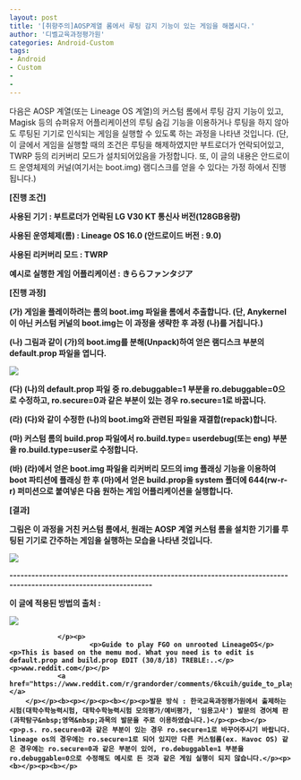 ```yaml
---
layout: post
title: '[취향주의]AOSP계열 롬에서 루팅 감지 기능이 있는 게임을 해봅시다.'
author: '디벨교육과정평가원'
categories: Android-Custom
tags:
- Android
- Custom
-
-
---
```



<script> location.href='https://cafe.naver.com/develoid/845991' ; </script>

<p>다음은 AOSP 계열(또는 Lineage OS 계열)의 커스텀 롬에서 루팅 감지 기능이 있고, Magisk 등의 슈퍼유저 어플리케이션의 루팅 숨김 기능을 이용하거나 루팅을 하지 않아도 루팅된 기기로 인식되는 게임을 실행할 수 있도록 하는 과정을 나타낸 것입니다. (단, 이 글에서 게임을 실행할 때의 조건은 루팅을 해제하였지만 부트로더가 언락되어있고, TWRP 등의 리커버리 모드가 설치되어있음을 가정합니다. 또, 이 글의 내용은 안드로이드 운영체제의 커널(여기서는 boot.img) 램디스크를 얻을 수 있다는 가정 하에서 진행됩니다.)</p><p><b></p><p>[진행 조건]</p><p><b></p><p>사용된 기기 : 부트로더가 언락된 LG V30 KT 통신사 버전(128GB용량)</p><p>사용된 운영체제(롬) : Lineage OS 16.0 (안드로이드 버전 : 9.0)</p><p>사용된 리커버리 모드 : TWRP</p><p>예시로 실행한 게임 어플리케이션 : きららファンタジア</p><p><b></p><p>[진행 과정]</p><p><b></p><p>(가) 게임을 플레이하려는 롬의 boot.img 파일을 롬에서 추출합니다. (단, Anykernel이 아닌 커스텀 커널의 boot.img는 이 과정을 생략한 후 과정 (나)를 거칩니다.)</p><p>(나) 그림과 같이&nbsp;(가)의 boot.img를 분해(Unpack)하여 얻은 램디스크 부분의 default.prop 파일을 엽니다.</p><p><img src="https://cafeptthumb-phinf.pstatic.net/MjAxOTAxMjNfNzAg/MDAxNTQ4MjA0MzExOTY1.qUkpyq_tSfR0EhrupFT6J6USftmYHMokukoGhn7hxJEg.pGi33o2q5i1kCDPsSkV5WML_S0cCbe6LP-leXKo114gg.JPEG.exca456/%28%EB%82%98%29.jpg?type=w740"></p><p></p><p>(다) (나)의 default.prop&nbsp;파일 중&nbsp;ro.debuggable=1 부분을 ro.debuggable=0으로 수정하고, ro.secure=0과 같은 부분이 있는 경우 ro.secure=1로 바꿉니다.</p><p>(라) (다)와 같이 수정한 (나)의 boot.img와 관련된 파일을 재결합(repack)합니다.</p><p>(마) 커스텀 롬의 build.prop 파일에서 ro.build.type= userdebug(또는 eng) 부분을 ro.build.type=user로 수정합니다.<b></p><p>(바)&nbsp;(라)에서 얻은 boot.img 파일을&nbsp;리커버리 모드의 img 플래싱 기능을 이용하여 boot 파티션에 플래싱 한 후&nbsp;(마)에서 얻은 build.prop을 system 폴더에 644(rw-r-r) 퍼미션으로 붙여넣은 다음&nbsp;원하는 게임 어플리케이션을 실행합니다.</p><p><b></p><p>[결과]</p><p>그림은 이 과정을 거친 커스텀 롬에서, 원래는 AOSP 계열 커스텀 롬을 설치한 기기를 루팅된 기기로 간주하는 게임을 실행하는 모습을 나타낸 것입니다.</p><p></p><p><img src="https://cafeptthumb-phinf.pstatic.net/MjAxOTAxMjNfMTg3/MDAxNTQ4MjA0MzMyNzA3.HafqhRtMC5_LENGxzfgBr3WNQSgdiFxZOGiddnYfqE0g.TC-KPaxBvZhhnlfhunz8dkD02lQQxC3jc0Y4avRUF04g.PNG.exca456/Screenshot_20190123-093728_.png?type=w740"><b></p><p>-------------------------------------------------------------------------------------------------------------------</p><p>이 글에 적용된 방법의 출처 : </p><p>
        <p>
                          <p>
                        <img src="https://dthumb-phinf.pstatic.net/?src=%22https%3A%2F%2Fwww.redditstatic.com%2Fnew-icon.png%22&amp;amp;amp;amp;amp;amp;type=f220">
                        
                </p><p>
                        <p>Guide to play FGO on unrooted LineageOS</p><p>This is based on the memu mod. What you need is to edit is default.prop and build.prop EDIT (30/8/18) TREBLE:..</p><p>www.reddit.com</p></p>
                <a href="https://www.reddit.com/r/grandorder/comments/6kcuih/guide_to_play_fgo_on_unrooted_lineageos/"></a>
        </p></p><b><p></p><p><b></p><p>발문 방식 : 한국교육과정평가원에서 출제하는 시험(대학수학능력시험, 대학수학능력시험 모의평가/예비평가, '임용고사') 발문의 경어체 판(과학탐구&nbsp;영역&nbsp;과목의 발문을 주로 이용하였습니다.)</p><p><b></p><p>p.s. ro.secure=0과 같은 부분이 있는 경우 ro.secure=1로 바꾸어주시기 바랍니다. lineage os의 경우에는 ro.secure=1로 되어 있지만 다른 커스텀롬(ex. Havoc OS) 같은 경우에는 ro.secure=0과 같은 부분이 있어, ro.debuggable=1 부분을 ro.debuggable=0으로 수정해도 예시로 든 것과 같은 게임 실행이 되지 않습니다.</p><p><b></p><p><b></p>
